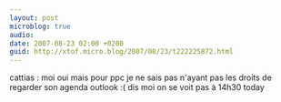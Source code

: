```yaml
---
layout: post
microblog: true
audio: 
date: 2007-08-23 02:00 +0200
guid: http://xtof.micro.blog/2007/08/23/t222225872.html
---
```

cattias : moi oui mais pour ppc je ne sais pas n'ayant pas les droits de regarder son agenda outlook :( dis moi on se voit pas à 14h30 today
